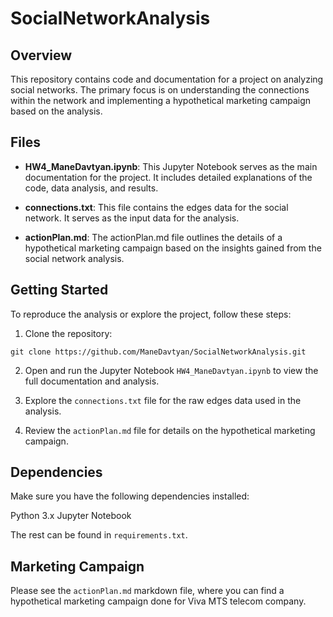 # SocialNetworkAnalysis

## Overview
This repository contains code and documentation for a project on analyzing social networks. The primary focus is on understanding the connections within the network and implementing a hypothetical marketing campaign based on the analysis.

## Files
- **HW4_ManeDavtyan.ipynb**: This Jupyter Notebook serves as the main documentation for the project. It includes detailed explanations of the code, data analysis, and results.

- **connections.txt**: This file contains the edges data for the social network. It serves as the input data for the analysis.

- **actionPlan.md**: The actionPlan.md file outlines the details of a hypothetical marketing campaign based on the insights gained from the social network analysis.


## Getting Started
To reproduce the analysis or explore the project, follow these steps:

1. Clone the repository:

```{python}
git clone https://github.com/ManeDavtyan/SocialNetworkAnalysis.git
```
2. Open and run the Jupyter Notebook `HW4_ManeDavtyan.ipynb` to view the full documentation and analysis.

3. Explore the `connections.txt` file for the raw edges data used in the analysis.

4. Review the `actionPlan.md` file for details on the hypothetical marketing campaign.


## Dependencies
Make sure you have the following dependencies installed:

Python 3.x
Jupyter Notebook

The rest can be found in `requirements.txt`. 


## Marketing Campaign
Please see the `actionPlan.md` markdown file, where you can find a hypothetical marketing campaign done for Viva MTS telecom company. 

